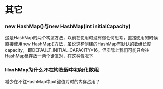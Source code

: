 # 其它
### new HashMap()与new HashMap(int initialCapacity)
这是HashMap的两个构造方法，以前在使用时没有做任何思考，直接使用的时候直接使用new HashMap()方法，虽说这样创建的HashMap有默认的数组长度capacity，
即DEFAULT_INITIAL_CAPACITY=16。但实际上我们可能只会往HashMap里存放一两个键值对，在这种情况下

### HashMap为什么不在构造器中初始化数组
减少在不往HashMap中put键值对时的内存占用？
